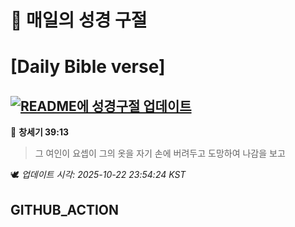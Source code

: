 # 🙏 매일의 성경 구절
# [Daily Bible verse]
## [![README에 성경구절 업데이트](https://github.com/DONGSUKA/first_test/actions/workflows/update-readme-bible.yml/badge.svg)](https://github.com/DONGSUKA/first_test/actions/workflows/update-readme-bible.yml)
<!-- START_BIBLE_VERSE -->
📖 **창세기 39:13**
> 그 여인이 요셉이 그의 옷을 자기 손에 버려두고 도망하여 나감을 보고

🕊️ _업데이트 시각: 2025-10-22 23:54:24 KST_
  <!-- END_BIBLE_VERSE -->
## GITHUB_ACTION
